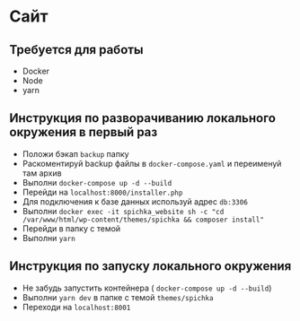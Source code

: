 # Сайт

## Требуется для работы

- Docker
- Node
- yarn

## Инструкция по разворачиванию локального окружения в первый раз

- Положи бэкап `backup` папку
- Раскоментируй backup файлы в `docker-compose.yaml` и переименуй там архив
- Выполни `docker-compose up -d --build`
- Перейди на `localhost:8000/installer.php`
- Для подключения к базе данных используй адрес `db:3306`
- Выполни `docker exec -it spichka_website sh -c "cd /var/www/html/wp-content/themes/spichka && composer install"`
- Перейди в папку с темой
- Выполни `yarn`

## Инструкция по запуску локального окружения

- Не забудь запустить контейнера ( `docker-compose up -d --build`)
- Выполни `yarn dev` в папке с темой `themes/spichka`
- Переходи на `localhost:8001`
